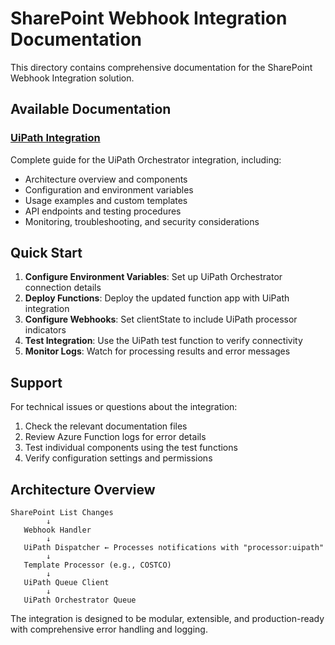 # SharePoint Webhook Integration Documentation

This directory contains comprehensive documentation for the SharePoint Webhook Integration solution.

## Available Documentation

### [UiPath Integration](./uipath-integration.md)
Complete guide for the UiPath Orchestrator integration, including:
- Architecture overview and components
- Configuration and environment variables
- Usage examples and custom templates
- API endpoints and testing procedures
- Monitoring, troubleshooting, and security considerations

## Quick Start

1. **Configure Environment Variables**: Set up UiPath Orchestrator connection details
2. **Deploy Functions**: Deploy the updated function app with UiPath integration
3. **Configure Webhooks**: Set clientState to include UiPath processor indicators
4. **Test Integration**: Use the UiPath test function to verify connectivity
5. **Monitor Logs**: Watch for processing results and error messages

## Support

For technical issues or questions about the integration:
1. Check the relevant documentation files
2. Review Azure Function logs for error details
3. Test individual components using the test functions
4. Verify configuration settings and permissions

## Architecture Overview

```
SharePoint List Changes
        ↓
   Webhook Handler
        ↓
   UiPath Dispatcher ← Processes notifications with "processor:uipath"
        ↓
   Template Processor (e.g., COSTCO)
        ↓
   UiPath Queue Client
        ↓
   UiPath Orchestrator Queue
```

The integration is designed to be modular, extensible, and production-ready with comprehensive error handling and logging.